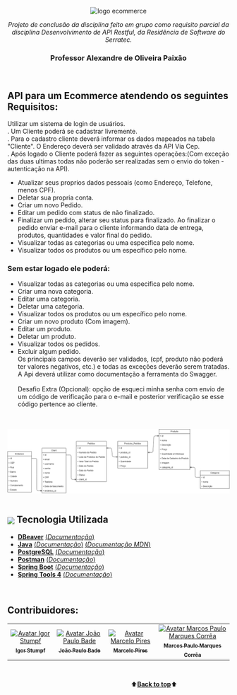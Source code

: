 <p align="center">
  <img height="400px" src="https://freevector-images.s3.amazonaws.com/uploads/vector/preview/36682/36682.png" alt="logo ecommerce"/>
</p>
<a name="back-to-top">
<p align="center">
<i>Projeto de conclusão da disciplina feito em grupo como requisito parcial da disciplina Desenvolvimento de API Restful, da Residência de Software do Serratec.</i>
</p>
<h3 align="center">Professor Alexandre de Oliveira Paixão</h3>
</br>

## API para um Ecommerce atendendo os seguintes Requisitos:
 Utilizar um sistema de login de usuários.<br> 
. Um Cliente poderá se cadastrar livremente.<br> 
. Para o cadastro cliente deverá informar os dados mapeados na tabela "Cliente". O Endereço deverá ser validado através da API Via Cep.<br> 
. Após logado o Cliente poderá fazer as seguintes operações:(Com exceção das duas ultimas todas não poderão ser realizadas sem o envio do token - autenticação na API).<br> 
- Atualizar seus proprios dados pessoais (como Endereço, Telefone, menos CPF).<br> 
- Deletar sua propria conta.<br> 
- Criar um novo Pedido.<br>   
- Editar um pedido com status de não finalizado.<br> 
- Finalizar um pedido, alterar seu status para finalizado. Ao finalizar o pedido enviar e-mail para o cliente informando data de entrega, produtos, quantidades e valor final do pedido.<br> 
- Visualizar todas as categorias ou uma especifica pelo nome.<br> 
- Visualizar todos os produtos ou um específico pelo nome.<br> 

### Sem estar logado ele poderá:
- Visualizar todas as categorias ou uma especifica pelo nome.<br> 
- Criar uma nova categoria.<br> 
- Editar uma categoria.<br> 
- Deletar uma categoria.<br> 
- Visualizar todos os produtos ou um específico pelo nome.<br> 
- Criar um novo produto (Com imagem).<br> 
- Editar um produto.<br> 
- Deletar um produto.<br> 
- Visualizar todos os pedidos.<br> 
- Excluir algum pedido.<br> 
Os principais campos deverão ser validados, (cpf, produto não poderá ter valores negativos, etc.) e todas as exceções deverão serem tratadas.<br> 
A Api deverá utilizar como documentação a ferramenta do Swagger.<br><br> 
Desafio Extra (Opcional): opção de esqueci minha senha com envio de um código de verificação para o e-mail e posterior verificação se esse código pertence ao cliente.<br> 
<br><br>
<img align="center" src="src/main/utilities/diagrama.png">
<br><br> 

## <img  height="45px" align="center" src="https://github.com/marcosbarker/serratec.residencia/blob/main/assets/stockrocketgif.gif"> Tecnologia Utilizada
- [**DBeaver**](https://dbeaver.io/)    [(*Documentação*)](https://dbeaver.com/docs/wiki/)
- [**Java**](https://www.oracle.com/java/technologies/)    [(*Documentação*)](https://docs.oracle.com/en/java/)    [(*Documentação MDN*)](https://developer.mozilla.org/en-US/docs/Glossary/Java)
- [**PostgreSQL**](https://www.postgresql.org/)    [(*Documentação*)](http://pgdocptbr.sourceforge.net/pg80/index.html)
- [**Postman**](https://www.postman.com/downloads/)    [(*Documentação*)](https://learning.postman.com/docs/getting-started/introduction/)
- [**Spring Boot**](https://spring.io/)    [(*Documentação*)](https://spring.io/projects/spring-boot)
- [**Spring Tools 4**](https://spring.io/tools)    [(*Documentação*)](https://github.com/spring-projects/sts4/wiki)      
<br>

## Contribuidores:
<table align="center">
  <tr>
    <td align="center">
      <a href="https://github.com/IgorStumpf">
        <img src="https://unavatar.now.sh/github/IgorStumpf" width="100px;" alt="Avatar Igor Stumpf"/><br>
        <sub>
          <b>Igor Stumpf</b>
        </sub>
      </a>
    </td>
    <td align="center">
      <a href="https://github.com/JpBade">
        <img src="https://unavatar.now.sh/github/JpBade" width="100px;" alt="Avatar João Paulo Bade
"/><br>
        <sub>
          <b>João Paulo Bade</b>
        </sub>
      </a><br>
    </td>
    <td align="center">
      <a href="https://github.com/mpj144">
        <img src="https://unavatar.now.sh/github/mpj144" width="100px;" alt="Avatar Marcelo Pires"/><br>
        <sub>
          <b>Marcelo Pires</b>
        </sub>
      </a><br>
    </td>
    <td align="center">
      <a href="https://github.com/marcosbarker">
        <img src="https://unavatar.now.sh/github/marcosbarker" width="100px;" alt="Avatar Marcos Paulo Marques Corrêa"/><br>
        <sub>
          <b>Marcos Paulo Marques Corrêa</b>
        </sub>
      </a><br>
    </td>
   </table>
   </br>

&emsp;&emsp;&emsp;&emsp;&emsp;&emsp;&emsp;&emsp;&emsp;&emsp;&emsp;&emsp;&emsp;&emsp;&emsp;&emsp;&emsp;&emsp;&emsp;&emsp;⬆️[**Back to top**](#back-to-top)⬆️